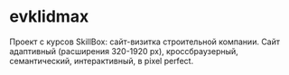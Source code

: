# evklidmax
Проект с курсов SkillBox: сайт-визитка строительной компании.
Сайт адаптивный (расширения 320-1920 px), кроссбраузерный, семантический, интерактивный, в pixel perfect.
